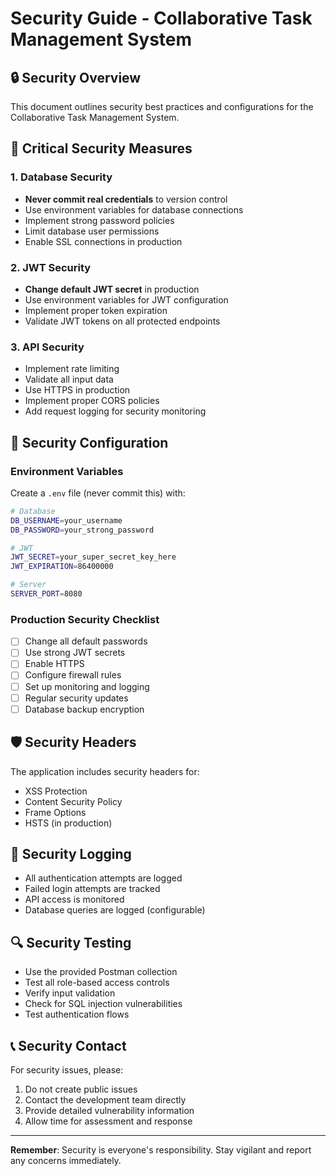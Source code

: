 # Security Guide - Collaborative Task Management System

## 🔒 Security Overview
This document outlines security best practices and configurations for the Collaborative Task Management System.

## 🚨 Critical Security Measures

### 1. Database Security
- **Never commit real credentials** to version control
- Use environment variables for database connections
- Implement strong password policies
- Limit database user permissions
- Enable SSL connections in production

### 2. JWT Security
- **Change default JWT secret** in production
- Use environment variables for JWT configuration
- Implement proper token expiration
- Validate JWT tokens on all protected endpoints

### 3. API Security
- Implement rate limiting
- Validate all input data
- Use HTTPS in production
- Implement proper CORS policies
- Add request logging for security monitoring

## 🔧 Security Configuration

### Environment Variables
Create a `.env` file (never commit this) with:
```bash
# Database
DB_USERNAME=your_username
DB_PASSWORD=your_strong_password

# JWT
JWT_SECRET=your_super_secret_key_here
JWT_EXPIRATION=86400000

# Server
SERVER_PORT=8080
```

### Production Security Checklist
- [ ] Change all default passwords
- [ ] Use strong JWT secrets
- [ ] Enable HTTPS
- [ ] Configure firewall rules
- [ ] Set up monitoring and logging
- [ ] Regular security updates
- [ ] Database backup encryption

## 🛡️ Security Headers
The application includes security headers for:
- XSS Protection
- Content Security Policy
- Frame Options
- HSTS (in production)

## 📝 Security Logging
- All authentication attempts are logged
- Failed login attempts are tracked
- API access is monitored
- Database queries are logged (configurable)

## 🔍 Security Testing
- Use the provided Postman collection
- Test all role-based access controls
- Verify input validation
- Check for SQL injection vulnerabilities
- Test authentication flows

## 📞 Security Contact
For security issues, please:
1. Do not create public issues
2. Contact the development team directly
3. Provide detailed vulnerability information
4. Allow time for assessment and response

---
**Remember**: Security is everyone's responsibility. Stay vigilant and report any concerns immediately.
